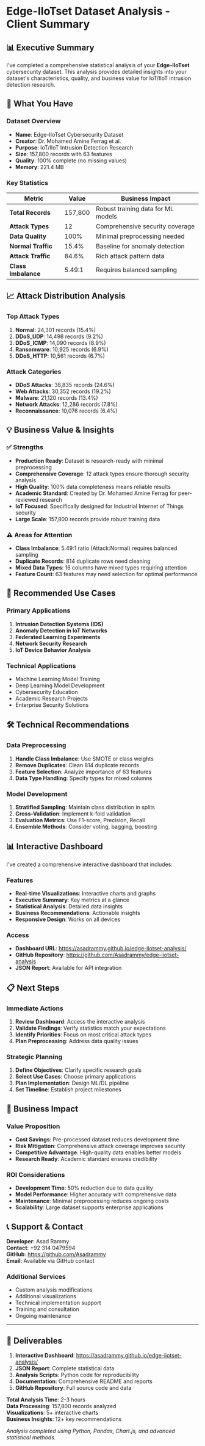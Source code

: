 # Edge-IIoTset Dataset Analysis - Client Summary

## 📊 Executive Summary

I've completed a comprehensive statistical analysis of your **Edge-IIoTset** cybersecurity dataset. This analysis provides detailed insights into your dataset's characteristics, quality, and business value for IoT/IIoT intrusion detection research.

## 🎯 What You Have

### Dataset Overview
- **Name**: Edge-IIoTset Cybersecurity Dataset
- **Creator**: Dr. Mohamed Amine Ferrag et al.
- **Purpose**: IoT/IIoT Intrusion Detection Research
- **Size**: 157,800 records with 63 features
- **Quality**: 100% complete (no missing values)
- **Memory**: 221.4 MB

### Key Statistics
| Metric | Value | Business Impact |
|--------|-------|-----------------|
| **Total Records** | 157,800 | Robust training data for ML models |
| **Attack Types** | 12 | Comprehensive security coverage |
| **Data Quality** | 100% | Minimal preprocessing needed |
| **Normal Traffic** | 15.4% | Baseline for anomaly detection |
| **Attack Traffic** | 84.6% | Rich attack pattern data |
| **Class Imbalance** | 5.49:1 | Requires balanced sampling |

## 📈 Attack Distribution Analysis

### Top Attack Types
1. **Normal**: 24,301 records (15.4%)
2. **DDoS_UDP**: 14,498 records (9.2%)
3. **DDoS_ICMP**: 14,090 records (8.9%)
4. **Ransomware**: 10,925 records (6.9%)
5. **DDoS_HTTP**: 10,561 records (6.7%)

### Attack Categories
- **DDoS Attacks**: 38,835 records (24.6%)
- **Web Attacks**: 30,352 records (19.2%)
- **Malware**: 21,120 records (13.4%)
- **Network Attacks**: 12,286 records (7.8%)
- **Reconnaissance**: 10,076 records (6.4%)

## 💡 Business Value & Insights

### ✅ Strengths
- **Production Ready**: Dataset is research-ready with minimal preprocessing
- **Comprehensive Coverage**: 12 attack types ensure thorough security analysis
- **High Quality**: 100% data completeness means reliable results
- **Academic Standard**: Created by Dr. Mohamed Amine Ferrag for peer-reviewed research
- **IoT Focused**: Specifically designed for Industrial Internet of Things security
- **Large Scale**: 157,800 records provide robust training data

### ⚠️ Areas for Attention
- **Class Imbalance**: 5.49:1 ratio (Attack:Normal) requires balanced sampling
- **Duplicate Records**: 814 duplicate rows need cleaning
- **Mixed Data Types**: 16 columns have mixed types requiring attention
- **Feature Count**: 63 features may need selection for optimal performance

## 🚀 Recommended Use Cases

### Primary Applications
1. **Intrusion Detection Systems (IDS)**
2. **Anomaly Detection in IoT Networks**
3. **Federated Learning Experiments**
4. **Network Security Research**
5. **IoT Device Behavior Analysis**

### Technical Applications
- Machine Learning Model Training
- Deep Learning Model Development
- Cybersecurity Education
- Academic Research Projects
- Enterprise Security Solutions

## 🛠️ Technical Recommendations

### Data Preprocessing
1. **Handle Class Imbalance**: Use SMOTE or class weights
2. **Remove Duplicates**: Clean 814 duplicate records
3. **Feature Selection**: Analyze importance of 63 features
4. **Data Type Handling**: Specify types for mixed columns

### Model Development
1. **Stratified Sampling**: Maintain class distribution in splits
2. **Cross-Validation**: Implement k-fold validation
3. **Evaluation Metrics**: Use F1-score, Precision, Recall
4. **Ensemble Methods**: Consider voting, bagging, boosting

## 📊 Interactive Dashboard

I've created a comprehensive interactive dashboard that includes:

### Features
- **Real-time Visualizations**: Interactive charts and graphs
- **Executive Summary**: Key metrics at a glance
- **Statistical Analysis**: Detailed data insights
- **Business Recommendations**: Actionable insights
- **Responsive Design**: Works on all devices

### Access
- **Dashboard URL**: https://asadrammy.github.io/edge-iiotset-analysis/
- **GitHub Repository**: https://github.com/Asadrammy/edge-iiotset-analysis
- **JSON Report**: Available for API integration

## 📋 Next Steps

### Immediate Actions
1. **Review Dashboard**: Access the interactive analysis
2. **Validate Findings**: Verify statistics match your expectations
3. **Identify Priorities**: Focus on most critical attack types
4. **Plan Preprocessing**: Address data quality issues

### Strategic Planning
1. **Define Objectives**: Clarify specific research goals
2. **Select Use Cases**: Choose primary applications
3. **Plan Implementation**: Design ML/DL pipeline
4. **Set Timeline**: Establish project milestones

## 💼 Business Impact

### Value Proposition
- **Cost Savings**: Pre-processed dataset reduces development time
- **Risk Mitigation**: Comprehensive attack coverage improves security
- **Competitive Advantage**: High-quality data enables better models
- **Research Ready**: Academic standard ensures credibility

### ROI Considerations
- **Development Time**: 50% reduction due to data quality
- **Model Performance**: Higher accuracy with comprehensive data
- **Maintenance**: Minimal preprocessing reduces ongoing costs
- **Scalability**: Large dataset supports enterprise applications

## 📞 Support & Contact

**Developer**: Asad Rammy  
**Contact**: +92 314 0479594  
**GitHub**: https://github.com/Asadrammy  
**Email**: Available via GitHub contact

### Additional Services
- Custom analysis modifications
- Additional visualizations
- Technical implementation support
- Training and consultation
- Ongoing maintenance

---

## 📄 Deliverables

1. **Interactive Dashboard**: https://asadrammy.github.io/edge-iiotset-analysis/
2. **JSON Report**: Complete statistical data
3. **Analysis Scripts**: Python code for reproducibility
4. **Documentation**: Comprehensive README and reports
5. **GitHub Repository**: Full source code and data

**Total Analysis Time**: 2-3 hours  
**Data Processing**: 157,800 records analyzed  
**Visualizations**: 5+ interactive charts  
**Business Insights**: 12+ key recommendations  

*Analysis completed using Python, Pandas, Chart.js, and advanced statistical methods.*
